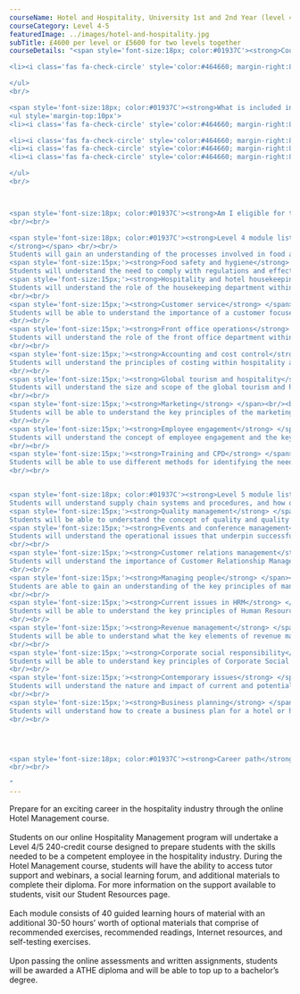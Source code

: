 ```yaml
---
courseName: Hotel and Hospitality, University 1st and 2nd Year (level 4 and 5)
courseCategory: Level 4-5
featuredImage: ../images/hotel-and-hospitality.jpg
subTitle: £4600 per level or £5600 for two levels together
courseDetails: "<span style='font-size:18px; color:#01937C'><strong>Course Fees</strong></span><br/><br/>The fee for enrolling onto the level 4 and level 5 courses together is £5600. Alternatively students can enrol onto a single level (level 4 or 5) for £4600 each.  Students can make payment using one of the following methods: <br/><ul style='margin-top:10px'>

<li><i class='fas fa-check-circle' style='color:#464660; margin-right:8px'></i>  Bank transfer</li>

</ul> 
<br/>

<span style='font-size:18px; color:#01937C'><strong>What is included in the cost of my course?</strong></span>
<ul style='margin-top:10px'>
<li><i class='fas fa-check-circle' style='color:#464660; margin-right:8px'></i>  All course material, including online modules and written assignments </li>

<li><i class='fas fa-check-circle' style='color:#464660; margin-right:8px'></i>  Dedicated student support</li>
<li><i class='fas fa-check-circle' style='color:#464660; margin-right:8px'></i>  Access to an online social learning forum</li>
<li><i class='fas fa-check-circle' style='color:#464660; margin-right:8px'></i>  Assignment marking and feedback</li>

</ul> 
<br/>



<span style='font-size:18px; color:#01937C'><strong>Am I eligible for this program?</strong></span><br/><br/> To enrol onto the level 4 course, you must be at least 18 and have a full secondary education. Before enrolling onto the level 5 course, you must have attained a level 4 or equivalent.
<br/><br/>

<span style='font-size:18px; color:#01937C'><strong>Level 4 module listing</strong></span><br/><br/> <span style='font-size:15px;'><strong>Food and beverage operations
</strong></span> <br/><br/>
Students will gain an understanding of the processes involved in food and beverage operations, including practical aspects of food and beverage production and service.br/><br/>
<span style='font-size:15px;'><strong>Food safety and hygiene</strong> </span> <br/><br/>
Students will understand the need to comply with regulations and effectively manage procedures for ensuring food safety<br/><br/>
<span style='font-size:15px;'><strong>Hospitality and hotel housekeeping</strong> </span><br/><br/>
Students will understand the role of the housekeeping department within a hospitality setting. This unit will identify the importance of the housekeeping department and the impact it has on the hospitality operation.
<br/><br/>
<span style='font-size:15px;'><strong>Customer service</strong> </span><br/><br/>
Students will be able to understand the importance of a customer focused hospitality establishment in a competitive environment by carrying out research on customers’ requirements and expectations. Students will also gain skills to deliver excellent customer service and evaluate the benefits of exceeding customers’ expectations.
<br/><br/>
<span style='font-size:15px;'><strong>Front office operations</strong> </span><br/><br/>
Students will understand the role of the front office department within a hospitality setting. This unit will identify the importance of the front office department and the impact it has on the overall hospitality operation.
<br/><br/>
<span style='font-size:15px;'><strong>Accounting and cost control</strong> </span><br/><br/>
Students will understand the principles of costing within hospitality and the contents of key financial statements used, along with the basic accounting techniques used to produce and analyse them.
<br/><br/>
<span style='font-size:15px;'><strong>Global tourism and hospitality</strong> </span><br/><br/>
Students will understand the size and scope of the global tourism and hospitality industry. The unit examines the influences that affect it and the growth of its brands within international markets.
<br/><br/>
<span style='font-size:15px;'><strong>Marketing</strong> </span><br/><br/>
Students will be able to understand the key principles of the marketing concept and relate the role of the marketing mix to the hospitality industry. Students will understand the marketing cycle and be able to devise a promotional campaign.
<br/><br/>
<span style='font-size:15px;'><strong>Employee engagement</strong> </span><br/><br/>
Students will understand the concept of employee engagement and the key components. Students will be able to assess how employee engagement can have an impact on the overall business performance by introducing specific strategies and practices.
<br/><br/>
<span style='font-size:15px;'><strong>Training and CPD</strong> </span><br/><br/>
Students will be able to use different methods for identifying the need for training in a hospitality setting. Students will understand how individuals learn in different ways and the importance of selecting the most effective training method. Students will then be able to plan, design, deliver and evaluate the effectiveness of a training session or program. The students will also be introduced to the concept of Continuous Professional Development and the need and relevance for it in a hospitality setting.
<br/><br/>


<span style='font-size:18px; color:#01937C'><strong>Level 5 module listing</strong></span><br/><br/> <span style='font-size:15px;'><strong>Food and beverage supply chain management</strong></span> <br/><br/>
Students will understand supply chain systems and procedures, and how organisations use these to procure, produce and prepare food and beverages within the hospitality industry, both domestically and globally. This unit demonstrates how supply chain management is essential for efficient operation and for achieving a competitive edge.<br/><br/>
<span style='font-size:15px;'><strong>Quality management</strong> </span> <br/><br/>
Students will be able to understand the concept of quality and quality management and apply it in a hospitality setting. Students will be able to analyse, evaluate and implement a quality management system in a hospitality organisation.<br/><br/>
<span style='font-size:15px;'><strong>Events and conference management</strong> </span><br/><br/>
Students will understand the operational issues that underpin successful events and conference management. This unit examines a wide range of events and discusses the processes and considerations involved.
<br/><br/>
<span style='font-size:15px;'><strong>Customer relations management</strong> </span><br/><br/>
Students will understand the importance of Customer Relationship Management (CRM) to hospitality organisations and recognise the necessary processes to ensure its effectiveness. 
<br/><br/>
<span style='font-size:15px;'><strong>Managing people</strong> </span><br/><br/>
Students are able to gain an understanding of the key principles of management behaviour and a range of management styles, roles, responsibilities, characteristics and skills. Students will be able to understand the effectiveness of different organisation structures by studying the design and culture within a hospitality setting. 
<br/><br/>
<span style='font-size:15px;'><strong>Current issues in HRM</strong> </span><br/><br/>
Students will be able to understand the key principles of Human Resource Management (HRM) and the current issues Human Resource (HR) managers have to consider when carrying out their role and responsibilities. Students will also understand how current legislation has an impact on the HR function in Hotel and Hospitality Management. 
<br/><br/>
<span style='font-size:15px;'><strong>Revenue management</strong> </span><br/><br/>
Students will be able to understand what the key elements of revenue management are and how this affects the pricing of hotel bedrooms. Students will also be able to implement the practices of yield management in a hotel and set an overbooking policy. 
<br/><br/>
<span style='font-size:15px;'><strong>Corporate social responsibility</strong> </span><br/><br/>
Students will be able to understand key principles of Corporate Social Responsibility (CSR) and sustainable development. Students will learn about the impact hotels have on social, cultural and environmental factors and how the hotel industry can make a difference by implementing practices and procedures to be more sustainable.
<br/><br/>
<span style='font-size:15px;'><strong>Contemporary issues</strong> </span><br/><br/>
Students will understand the nature and impact of current and potential Contemporary issues that affect the hospitality industry. This unit will demonstrate the need for organisations to be flexible and to adapt to rapidly changing environments and customer demands.
<br/><br/>
<span style='font-size:15px;'><strong>Business planning</strong> </span><br/><br/>
Students will understand how to create a business plan for a hotel or hospitality organisation. Students will learn where the business is positioned in the current market, measure the performance and suggest opportunities for growth.
<br/><br/>




<span style='font-size:18px; color:#01937C'><strong>Career path</strong></span><br/><br/> During the course of study for their diploma in Hospitality Management, students will gain skills in food and beverage supply chain Management, accounting and cost control, marketing in Hotel and leisure, and more. Upon successful completion of the course, students can pursue positions at hotels, restaurants, resorts, and other associated properties in the Hotel and Hospitality industry.
<br/><br/>

"
---
```

Prepare for an exciting career in the hospitality industry through the online Hotel Management course.
<br/><br/>
Students on our online Hospitality Management program will undertake a Level 4/5 240-credit course designed to prepare students with the skills needed to be a competent employee in the hospitality industry. During the Hotel Management course, students will have the ability to access tutor support and webinars, a social learning forum, and additional materials to complete their diploma. For more information on the support available to students, visit our Student Resources page.
<br/><br/>
Each module consists of 40 guided learning hours of material with an additional 30-50 hours’ worth of optional materials that comprise of recommended exercises, recommended readings, Internet resources, and self-testing exercises.
<br/><br/>
Upon passing the online assessments and written assignments, students will be awarded a ATHE diploma and will be able to top up to a bachelor’s degree.
